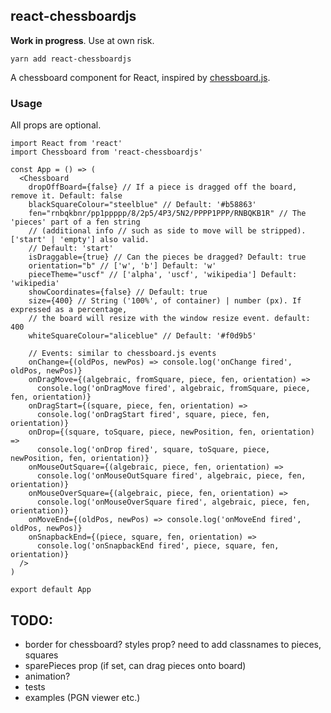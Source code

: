 ## react-chessboardjs

**Work in progress**. Use at own risk.

`yarn add react-chessboardjs`

A chessboard component for React, inspired by [chessboard.js](https://chessboardjs.com/).

### Usage

All props are optional.

```JSX
import React from 'react'
import Chessboard from 'react-chessboardjs'

const App = () => (
  <Chessboard
    dropOffBoard={false} // If a piece is dragged off the board, remove it. Default: false
    blackSquareColour="steelblue" // Default: '#b58863'
    fen="rnbqkbnr/pp1ppppp/8/2p5/4P3/5N2/PPPP1PPP/RNBQKB1R" // The 'pieces' part of a fen string
    // (additional info // such as side to move will be stripped). ['start' | 'empty'] also valid.
    // Default: 'start'
    isDraggable={true} // Can the pieces be dragged? Default: true
    orientation="b" // ['w', 'b'] Default: 'w'
    pieceTheme="uscf" // ['alpha', 'uscf', 'wikipedia'] Default: 'wikipedia'
    showCoordinates={false} // Default: true
    size={400} // String ('100%', of container) | number (px). If expressed as a percentage,
    // the board will resize with the window resize event. default: 400
    whiteSquareColour="aliceblue" // Default: '#f0d9b5'

    // Events: similar to chessboard.js events
    onChange={(oldPos, newPos) => console.log('onChange fired', oldPos, newPos)}
    onDragMove={(algebraic, fromSquare, piece, fen, orientation) =>
      console.log('onDragMove fired', algebraic, fromSquare, piece, fen, orientation)}
    onDragStart={(square, piece, fen, orientation) =>
      console.log('onDragStart fired', square, piece, fen, orientation)}
    onDrop={(square, toSquare, piece, newPosition, fen, orientation) =>
      console.log('onDrop fired', square, toSquare, piece, newPosition, fen, orientation)}
    onMouseOutSquare={(algebraic, piece, fen, orientation) =>
      console.log('onMouseOutSquare fired', algebraic, piece, fen, orientation)}
    onMouseOverSquare={(algebraic, piece, fen, orientation) =>
      console.log('onMouseOverSquare fired', algebraic, piece, fen, orientation)}
    onMoveEnd={(oldPos, newPos) => console.log('onMoveEnd fired', oldPos, newPos)}
    onSnapbackEnd={(piece, square, fen, orientation) =>
      console.log('onSnapbackEnd fired', piece, square, fen, orientation)}
  />
)

export default App
```

## TODO:
- border for chessboard? styles prop? need to add classnames to pieces, squares
- sparePieces prop (if set, can drag pieces onto board)
- animation?
- tests
- examples (PGN viewer etc.)
